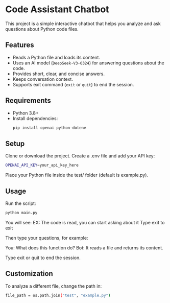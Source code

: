 # Code Assistant Chatbot

This project is a simple interactive chatbot that helps you analyze and ask questions about Python code files.

## Features
- Reads a Python file and loads its content.
- Uses an AI model (`DeepSeek-V3-0324`) for answering questions about the code.
- Provides short, clear, and concise answers.
- Keeps conversation context.
- Supports exit command (`exit` or `quit`) to end the session.

## Requirements
- Python 3.8+
- Install dependencies:
  ```bash
  pip install openai python-dotenv
  ```

## Setup
Clone or download the project.
Create a .env file and add your API key:
```bash
OPENAI_API_KEY=your_api_key_here
```
Place your Python file inside the test/ folder (default is example.py).

## Usage
Run the script:
```bash
python main.py
```
You will see:
EX:
The code is read, you can start asking about it
Type exit to exit

Then type your questions, for example:

You: What does this function do?
Bot: It reads a file and returns its content.

Type exit or quit to end the session.

## Customization
To analyze a different file, change the path in:
```bash
file_path = os.path.join("test", "example.py")
```

